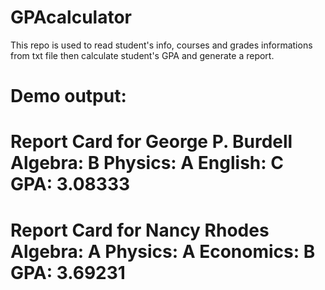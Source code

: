 # GPAcalculator
This repo is used to read student's info, courses and grades informations from txt file then calculate student's GPA and generate a report.

Demo output:
======================================

Report Card for George P. Burdell
Algebra: B
Physics: A
English: C
GPA: 3.08333
======================================

Report Card for Nancy Rhodes
Algebra: A
Physics: A
Economics: B
GPA: 3.69231
======================================
